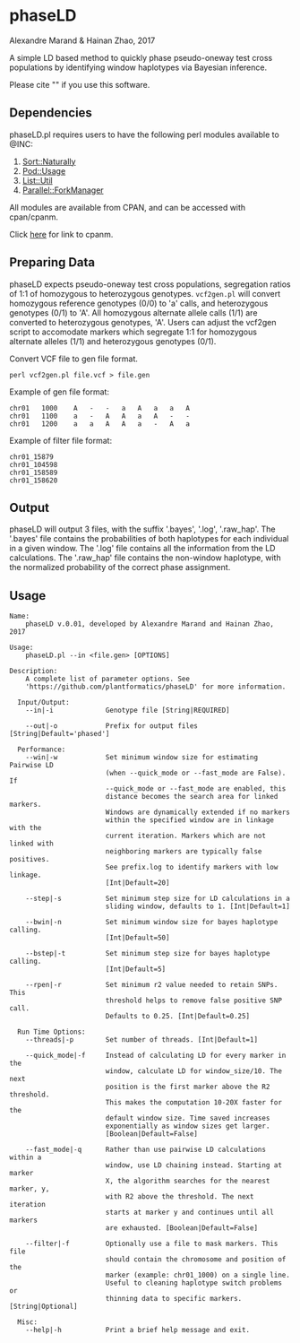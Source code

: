 # phaseLD
Alexandre Marand & Hainan Zhao, 2017

A simple LD based method to quickly phase pseudo-oneway test cross populations by identifying window haplotypes via Bayesian inference. 

Please cite "" if you use this software.  

## Dependencies
phaseLD.pl requires users to have the following perl modules available to @INC:

1) [Sort::Naturally](http://search.cpan.org/~bingos/Sort-Naturally-1.03/lib/Sort/Naturally.pm)
2) [Pod::Usage](http://search.cpan.org/~marekr/Pod-Usage-1.69/lib/Pod/Usage.pm)
3) [List::Util](http://search.cpan.org/~pevans/Scalar-List-Utils-1.47/lib/List/Util.pm)
4) [Parallel::ForkManager](search.cpan.org/~yanick/Parallel-ForkM…)

All modules are available from CPAN, and can be accessed with cpan/cpanm.

Click [here] for link to cpanm.

[here]: http://search.cpan.org/~miyagawa/Menlo-1.9004/script/cpanm-menlo

## Preparing Data
phaseLD expects pseudo-oneway test cross populations, segregation ratios of 1:1 of homozygous to heterozygous genotypes. ```vcf2gen.pl``` will convert homozygous reference genotypes (0/0) to 'a' calls, and heterozygous genotypes (0/1) to 'A'. All homozygous alternate allele calls (1/1) are converted to heterozygous genotypes, 'A'. Users can adjust the vcf2gen script to accomodate markers which segregate 1:1 for homozygous alternate alleles (1/1) and heterozygous genotypes (0/1). 

Convert VCF file to gen file format.
```
perl vcf2gen.pl file.vcf > file.gen
```
Example of gen file format:
```
chr01	1000	A	-	-	a	A	a	a	A
chr01	1100	a	-	A	A	a	A	-	-
chr01	1200	a	a	A	A	a	-	A	a
```

Example of filter file format:
```
chr01_15879     
chr01_104598    
chr01_158589    
chr01_158620    
```

## Output
phaseLD will output 3 files, with the suffix '.bayes', '.log', '.raw_hap'. The '.bayes' file contains the probabilities of both haplotypes for each individual in a given window. The '.log' file contains all the information from the LD calculations. The '.raw_hap' file contains the non-window haplotype, with the normalized probability of the correct phase assignment. 

## Usage
```
Name:
    phaseLD v.0.01, developed by Alexandre Marand and Hainan Zhao, 2017

Usage:
    phaseLD.pl --in <file.gen> [OPTIONS]

Description:
    A complete list of parameter options. See 
    'https://github.com/plantformatics/phaseLD' for more information.

  Input/Output:
    --in|-i             Genotype file [String|REQUIRED]

    --out|-o            Prefix for output files [String|Default='phased']

  Performance:
    --win|-w            Set minimum window size for estimating Pairwise LD
                        (when --quick_mode or --fast_mode are False). If
                        --quick_mode or --fast_mode are enabled, this
                        distance becomes the search area for linked markers.
                        Windows are dynamically extended if no markers
                        within the specified window are in linkage with the
                        current iteration. Markers which are not linked with
                        neighboring markers are typically false positives.
                        See prefix.log to identify markers with low linkage.
                        [Int|Default=20]

    --step|-s           Set minimum step size for LD calculations in a
                        sliding window, defaults to 1. [Int|Default=1]

    --bwin|-n           Set minimum window size for bayes haplotype calling.
                        [Int|Default=50]

    --bstep|-t          Set minimum step size for bayes haplotype calling.
                        [Int|Default=5]

    --rpen|-r           Set minimum r2 value needed to retain SNPs. This
                        threshold helps to remove false positive SNP call.
                        Defaults to 0.25. [Int|Default=0.25]

  Run Time Options:
    --threads|-p        Set number of threads. [Int|Default=1]

    --quick_mode|-f     Instead of calculating LD for every marker in the
                        window, calculate LD for window_size/10. The next
                        position is the first marker above the R2 threshold.
                        This makes the computation 10-20X faster for the
                        default window size. Time saved increases
                        exponentially as window sizes get larger.
                        [Boolean|Default=False]

    --fast_mode|-q      Rather than use pairwise LD calculations within a
                        window, use LD chaining instead. Starting at marker
                        X, the algorithm searches for the nearest marker, y,
                        with R2 above the threshold. The next iteration
                        starts at marker y and continues until all markers
                        are exhausted. [Boolean|Default=False]

    --filter|-f         Optionally use a file to mask markers. This file
                        should contain the chromosome and position of the
                        marker (example: chr01_1000) on a single line.
                        Useful to cleaning haplotype switch problems or
                        thinning data to specific markers. [String|Optional]

  Misc:
    --help|-h           Print a brief help message and exit.
```
